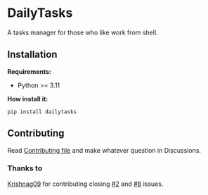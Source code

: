 # DailyTasks #
A tasks manager for those who like work from shell.

## Installation ##
**Requirements:**
- Python >= 3.11

**How install it:**

`pip install dailytasks`

## Contributing ##
Read [Contributing file](https://github.com/LuisanaMT2005/DailyTasks/blob/main/CONTRIBUTING.md) and make whatever question in Discussions.

### Thanks to ###
[Krishnag09](https://github.com/Krishnag09) for contributing closing [#2](https://github.com/LuisanaMTDev/dailytasks/issues/2) and [#8](https://github.com/LuisanaMTDev/dailytasks/issues/8) issues.
